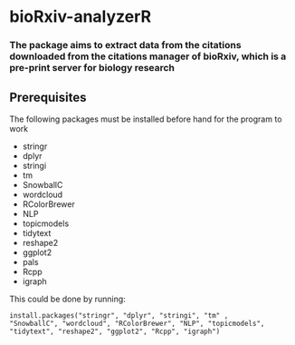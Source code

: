 # bioRxiv-analyzerR

### The package aims to extract data from the citations downloaded from the citations manager of bioRxiv, which is a pre-print server for biology research

## Prerequisites

The following packages must be installed before hand for the program to work

- stringr
- dplyr
- stringi
- tm
- SnowballC
- wordcloud
- RColorBrewer
- NLP
- topicmodels
- tidytext
- reshape2
- ggplot2
- pals
- Rcpp
- igraph

This could be done by running:

<code>install.packages("stringr", "dplyr", "stringi", "tm" , "SnowballC", "wordcloud", "RColorBrewer", "NLP", "topicmodels", "tidytext", "reshape2", "ggplot2", "Rcpp", "igraph")</code>
